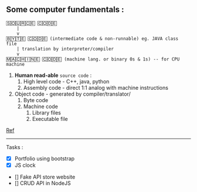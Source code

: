 ## Some computer fundamentals :

```
🅂🄾🅄🅁🄲🄴 🄲🄾🄳🄴 
    |
    v
🄱🅈🅃🄴 🄲🄾🄳🄴 (intermediate code & non-runnable) eg. JAVA class file
    | translation by interpreter/compiler
    v
🄼🄰🄲🄷🄸🄽🄴 🄲🄾🄳🄴 (machine lang. or binary 0s & 1s) -- for CPU machine
```

1. **Human read-able** `source code` : 
   1. High level code - C++, java, python
   2. Assembly code - direct 1:1 analog with machine instructions
2. Object code - generated by compiler/translator/
   1. Byte code
   2. Machine code
      1. Library files
      2. Executable file 

[Ref](https://rahul-saini.medium.com/machine-code-vs-byte-code-vs-object-code-vs-source-code-vs-assembly-code-812c9780f24c#:~:text=The%20source%20code%20is%20assembled,step%20may%20not%20be%20needed.)

---
Tasks : 

- [x] Portfolio using bootstrap
- [x] JS clock 
- [] Fake API store website
- [] CRUD API in NodeJS
